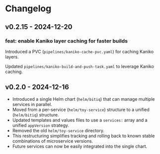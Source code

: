 # Changelog

## v0.2.15 - 2024-12-20

### feat: enable Kaniko layer caching for faster builds

Introduced a PVC (`pipelines/kaniko-cache-pvc.yaml`) for caching Kaniko layers.

Updated `pipelines/kaniko-build-and-push-task.yaml` to leverage Kaniko caching.

## v0.2.0 - 2024-12-16

- Introduced a single Helm chart (`helm/bitiq`) that can manage multiple services in parallel.
- Moved from a per-service (`helm/toy-service`) structure to a unified (`helm/bitiq`) structure.
- Updated templates and values files to use a `services:` array and a unified `appVersion` strategy.
- Removed the old `helm/toy-service` directory.
- This restructuring simplifies tracking and rolling back to known stable combinations of microservice versions.
- Future services can now be easily integrated into the single chart.